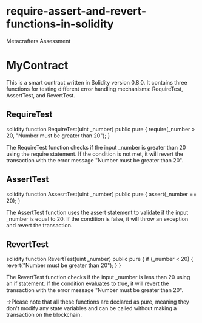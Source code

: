 # require-assert-and-revert-functions-in-solidity
Metacrafters Assessment

# MyContract

This is a smart contract written in Solidity version 0.8.0. It contains three functions for testing different error handling mechanisms: RequireTest, AssertTest, and RevertTest.

## RequireTest

solidity
function RequireTest(uint _number) public pure {
    require(_number > 20, "Number must be greater than 20");
}


The RequireTest function checks if the input _number is greater than 20 using the require statement. If the condition is not met, it will revert the transaction with the error message "Number must be greater than 20".

## AssertTest

solidity
function AssesrtTest(uint _number) public pure {
    assert(_number == 20);
}


The AssertTest function uses the assert statement to validate if the input _number is equal to 20. If the condition is false, it will throw an exception and revert the transaction.

## RevertTest

solidity
function RevertTest(uint _number) public pure {
    if (_number < 20) {
        revert("Number must be greater than 20");
    }
}


The RevertTest function checks if the input _number is less than 20 using an if statement. If the condition evaluates to true, it will revert the transaction with the error message "Number must be greater than 20".

->Please note that all these functions are declared as pure, meaning they don't modify any state variables and can be called without making a transaction on the blockchain.
